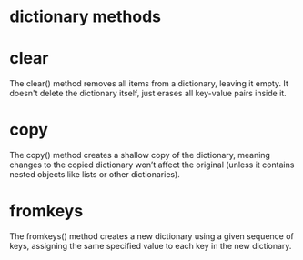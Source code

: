 # dictionary methods

# clear
The clear() method removes all items from a dictionary, leaving it empty. It doesn't delete the dictionary itself, just erases all key-value pairs inside it.

# copy
The copy() method creates a shallow copy of the dictionary, meaning changes to the copied dictionary won’t affect the original (unless it contains nested objects like lists or other dictionaries).

# fromkeys
The fromkeys() method creates a new dictionary using a given sequence of keys, assigning the same specified value to each key in the new dictionary.